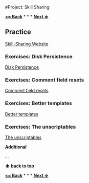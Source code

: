 #Project: Skill Sharing

**[<= Back](../../00-learn-nodejs-basic/learn-nodejs-basics.md)**		*	*	*	**[Next =>](../../04-code-organization.md)**

## Practice

 [Skill-Sharing Website](http://eloquentjavascript.net/21_skillsharing.html)


### Exercises: Disk Persistence

[Disk Persistence](http://eloquentjavascript.net/21_skillsharing.html#h_QcUCZfnLE+)

### Exercises: Comment field resets

[Comment field resets](http://eloquentjavascript.net/21_skillsharing.html#h_oMIXw3b5pk)

### Exercises: Better templates

[Better templates](http://eloquentjavascript.net/21_skillsharing.html#h_mAO3w3FVBR)

### Exercises: The unscriptables

[The unscriptables](http://eloquentjavascript.net/21_skillsharing.html#h_V+TcFyuz/v)

**Additional**

...

**[⬆ back to top](#table-of-contents)**

**[<= Back](../../00-learn-nodejs-basic/learn-nodejs-basics.md)**		*	*	*	**[Next =>](../../04-code-organization.md)**
